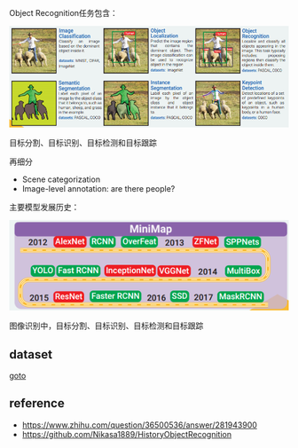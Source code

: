 

Object Recognition任务包含：



![alt text](ObjectRecognitionTask.PNG)

目标分割、目标识别、目标检测和目标跟踪

再细分
- Scene categorization
- Image-level annotation: are there people?

主要模型发展历史：

![alt text](Models.PNG)

图像识别中，目标分割、目标识别、目标检测和目标跟踪


## dataset
[goto](../dataset.md)


## reference
- https://www.zhihu.com/question/36500536/answer/281943900
- https://github.com/Nikasa1889/HistoryObjectRecognition
